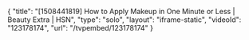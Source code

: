 {
    "title": "[1508441819] How to Apply Makeup in One Minute or Less | Beauty Extra | HSN",
    "type": "solo",
    "layout": "iframe-static",
    "videoId": "123178174",
    "url": "\/tvpembed\/123178174"
}